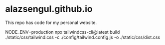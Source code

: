# alazsengul.github.io
This repo has code for my personal website.

NODE_ENV=production npx tailwindcss-cli@latest build ./static/css/tailwind.css -c ./config/tailwind.config.js -o ./static/css/dist.css